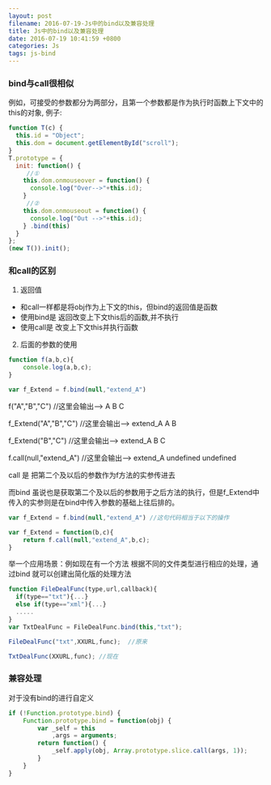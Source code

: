 ```yaml
---
layout: post
filename: 2016-07-19-Js中的bind以及兼容处理
title: Js中的bind以及兼容处理
date: 2016-07-19 10:41:59 +0800
categories: Js
tags: js-bind
---
```


### bind与call很相似

例如，可接受的参数都分为两部分，且第一个参数都是作为执行时函数上下文中的this的对象, 例子:

```javascript
function T(c) {
  this.id = "Object";
  this.dom = document.getElementById("scroll");
}
T.prototype = {
  init: function() {
     //①
    this.dom.onmouseover = function() {
      console.log("Over-->"+this.id);
    }
     //②
    this.dom.onmouseout = function() {
      console.log("Out -->"+this.id);
    } .bind(this)
  }
};
(new T()).init();
```

### 和call的区别

1. 返回值
* 和call一样都是将obj作为上下文的this，但bind的返回值是函数
* 使用bind是 返回改变上下文this后的函数,并不执行
* 使用call是 改变上下文this并执行函数

2. 后面的参数的使用

```javascript
function f(a,b,c){
    console.log(a,b,c);
}

var f_Extend = f.bind(null,"extend_A")
```


f("A","B","C")  //这里会输出--> A B C

f_Extend("A","B","C")  //这里会输出--> extend_A A B

f_Extend("B","C")  //这里会输出--> extend_A B C

f.call(null,"extend_A") //这里会输出--> extend_A undefined undefined

call 是 把第二个及以后的参数作为f方法的实参传进去

而bind 虽说也是获取第二个及以后的参数用于之后方法的执行，但是f_Extend中传入的实参则是在bind中传入参数的基础上往后排的。

```javascript
var f_Extend = f.bind(null,"extend_A") //这句代码相当于以下的操作

var f_Extend = function(b,c){
    return f.call(null,"extend_A",b,c);
}
```


举一个应用场景：例如现在有一个方法 根据不同的文件类型进行相应的处理，通过bind 就可以创建出简化版的处理方法

```javascript
function FileDealFunc(type,url,callback){
  if(type=="txt"){...}
  else if(type=="xml"){...}
  .....
}
var TxtDealFunc = FileDealFunc.bind(this,"txt");

FileDealFunc("txt",XXURL,func);  //原来

TxtDealFunc(XXURL,func); //现在
```


### 兼容处理

对于没有bind的进行自定义

```javascript
if (!Function.prototype.bind) {
    Function.prototype.bind = function(obj) {
        var _self = this
            ,args = arguments;
        return function() {
            _self.apply(obj, Array.prototype.slice.call(args, 1));
        }
    }
}
```

